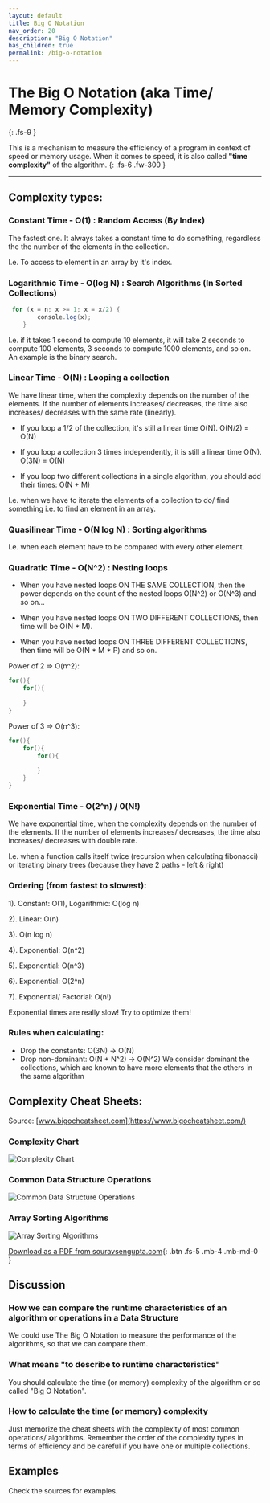 ```yaml
---
layout: default
title: Big O Notation
nav_order: 20
description: "Big O Notation"
has_children: true
permalink: /big-o-notation
---
```


# The Big O Notation (aka Time/ Memory Complexity)
{: .fs-9 }

This is a mechanism to measure the efficiency of a program in context of speed or memory usage.
When it comes to speed, it is also called **"time complexity"** of the algorithm.
{: .fs-6 .fw-300 }

---

## Complexity types:
### Constant Time - O(1) : Random Access (By Index)
The fastest one. It always takes a constant time to do something, regardless the the number of the elements in the collection. 

I.e. To access to element in an array by it's index.

### Logarithmic Time - O(log N) : Search Algorithms (In Sorted Collections)
```java
 for (x = n; x >= 1; x = x/2) {
        console.log(x);
    }
```
I.e. if it takes 1 second to compute 10 elements, it will take 2 seconds to compute 100 elements, 
3 seconds to compute 1000 elements, and so on. An example is the binary search.

### Linear Time - O(N) : Looping a collection
We have linear time, when the complexity depends on the number of the elements. If the number of elements increases/ decreases, 
the time also increases/ decreases with the same rate (linearly).

- If you loop a 1/2 of the collection, it's still a linear time O(N). O(N/2) = O(N)

- If you loop a collection 3 times independently, it is still a linear time O(N). O(3N) = O(N)

- If you loop two different collections in a single algorithm, you should add their times: O(N + M)

I.e. when we have to iterate the elements of a collection to do/ find something i.e. to find an element in an array.

### Quasilinear Time - O(N log N) : Sorting algorithms

I.e. when each element have to be compared with every other element.

### Quadratic Time - O(N^2) : Nesting loops
- When you have nested loops ON THE SAME COLLECTION, then the power depends on the count of the nested loops O(N^2) or O(N^3) and so on...

- When you have nested loops ON TWO DIFFERENT COLLECTIONS, then time will be O(N * M).

- When you have nested loops ON THREE DIFFERENT COLLECTIONS, then time will be O(N * M * P) and so on.

Power of 2 => O(n^2):
```java
for(){
    for(){
    
    }
}
```

Power of 3 => O(n^3):
```java
for(){
    for(){
        for(){
        
        }
    }
}
```
### Exponential Time - O(2^n) / 0(N!)
We have exponential time, when the complexity depends on the number of the elements. If the number of elements increases/ decreases, 
the time also increases/ decreases with double rate.

I.e. when a function calls itself twice (recursion when calculating fibonacci) or iterating binary trees (because they have 2 paths - left & right)

### Ordering (from fastest to slowest):
1). Constant: O(1), Logarithmic: O(log n)

2). Linear: O(n)

3). O(n log n)

4). Exponential: O(n^2) 

5). Exponential: O(n^3) 

6). Exponential: O(2^n)

7). Exponential/ Factorial: O(n!)

Exponential times are really slow! Try to optimize them!

### Rules when calculating:
* Drop the constants: O(3N) -> O(N)
* Drop non-dominant: O(N + N^2) -> O(N^2)
We consider dominant the collections, which are known to have more elements that the others in the same algorithm

## Complexity Cheat Sheets:
Source: [www.bigocheatsheet.com](https://www.bigocheatsheet.com/)

### Complexity Chart
![Complexity Chart](images/bigO_complexity.png)

### Common Data Structure Operations
![Common Data Structure Operations](images/ds-complexity.png)

### Array Sorting Algorithms
![Array Sorting Algorithms](images/array-complexity-sorting-alg.png)

[Download as a PDF from souravsengupta.com](http://www.souravsengupta.com/cds2016/lectures/Complexity_Cheatsheet.pdf){: .btn .fs-5 .mb-4 .mb-md-0 }

## Discussion

### How we can compare the runtime characteristics of an algorithm or operations in a Data Structure
We could use The Big O Notation to measure the performance of the algorithms, so that we can compare them.

### What means "to describe to runtime characteristics"
You should calculate the time (or memory) complexity of the algorithm or so called "Big O Notation".

### How to calculate the time (or memory) complexity
Just memorize the cheat sheets with the complexity of most common operations/ algorithms.
Remember the order of the complexity types in terms of efficiency and be careful if you have one or multiple collections.

## Examples

Check the sources for examples.